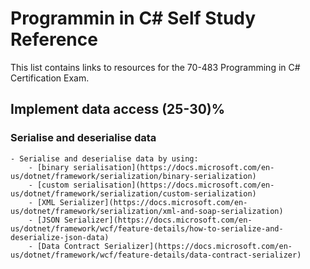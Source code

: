 
# __Programmin in C# Self Study Reference__

This list contains links to resources for the 70-483 Programming in C# Certification Exam.

## Implement data access (25-30)%
### Serialise and deserialise data
	- Serialise and deserialise data by using:
		- [binary serialisation](https://docs.microsoft.com/en-us/dotnet/framework/serialization/binary-serialization)
		- [custom serialisation](https://docs.microsoft.com/en-us/dotnet/framework/serialization/custom-serialization)
		- [XML Serializer](https://docs.microsoft.com/en-us/dotnet/framework/serialization/xml-and-soap-serialization)
		- [JSON Serializer](https://docs.microsoft.com/en-us/dotnet/framework/wcf/feature-details/how-to-serialize-and-deserialize-json-data) 
		- [Data Contract Serializer](https://docs.microsoft.com/en-us/dotnet/framework/wcf/feature-details/data-contract-serializer)































































































































































































































































































































































